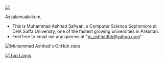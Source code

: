 ![](https://komarev.com/ghpvc/?username=Ashhad-DSU&color=orange)

Assalamualaikum,

- This is Muhammad Ashhad Safwan, a Computer Science Sophomore at DHA Suffa University, one of the fastest growing universities in Pakistan.
- Feel free to email me any queries at "m_ashhadhlr@yahoo.com"

![Muhammad Ashhad's GitHub stats](https://github-readme-stats.vercel.app/api?username=Ashhad-DSU&show_icons=true)

<!--![Top Langs](https://github-readme-stats.vercel.app/api/top-langs/?username=Ashhad-DSU&theme=tokyonight)-->

[![Top Langs](https://github-readme-stats.vercel.app/api/top-langs/?username=ashhad-dsu&layout=compact)](https://github.com/Ashhad-DSU)



<!---
Ashhad-DSU/Ashhad-DSU is a ✨ special ✨ repository because its `README.md` (this file) appears on your GitHub profile.
You can click the Preview link to take a look at your changes.
--->

